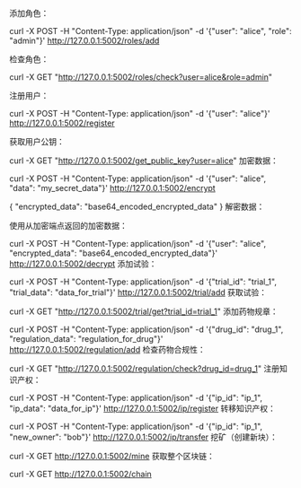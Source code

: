 添加角色：


curl -X POST -H "Content-Type: application/json" -d '{"user": "alice", "role": "admin"}' http://127.0.0.1:5002/roles/add

检查角色：


curl -X GET "http://127.0.0.1:5002/roles/check?user=alice&role=admin"

注册用户：


curl -X POST -H "Content-Type: application/json" -d '{"user": "alice"}' http://127.0.0.1:5002/register


获取用户公钥：

curl -X GET "http://127.0.0.1:5002/get_public_key?user=alice"
加密数据：

curl -X POST -H "Content-Type: application/json" -d '{"user": "alice", "data": "my_secret_data"}' http://127.0.0.1:5002/encrypt

{
  "encrypted_data": "base64_encoded_encrypted_data"
}
解密数据：

使用从加密端点返回的加密数据：

curl -X POST -H "Content-Type: application/json" -d '{"user": "alice", "encrypted_data": "base64_encoded_encrypted_data"}' http://127.0.0.1:5002/decrypt
添加试验：


curl -X POST -H "Content-Type: application/json" -d '{"trial_id": "trial_1", "trial_data": "data_for_trial"}' http://127.0.0.1:5002/trial/add
获取试验：

curl -X GET "http://127.0.0.1:5002/trial/get?trial_id=trial_1"
添加药物规章：

curl -X POST -H "Content-Type: application/json" -d '{"drug_id": "drug_1", "regulation_data": "regulation_for_drug"}' http://127.0.0.1:5002/regulation/add
检查药物合规性：

curl -X GET "http://127.0.0.1:5002/regulation/check?drug_id=drug_1"
注册知识产权：

curl -X POST -H "Content-Type: application/json" -d '{"ip_id": "ip_1", "ip_data": "data_for_ip"}' http://127.0.0.1:5002/ip/register
转移知识产权：

curl -X POST -H "Content-Type: application/json" -d '{"ip_id": "ip_1", "new_owner": "bob"}' http://127.0.0.1:5002/ip/transfer
挖矿（创建新块）：

curl -X GET http://127.0.0.1:5002/mine
获取整个区块链：

curl -X GET http://127.0.0.1:5002/chain